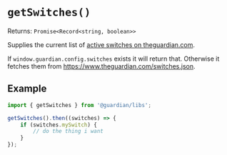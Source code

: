 # `getSwitches()`

Returns: `Promise<Record<string, boolean>>`

Supplies the current list of [active switches on theguardian.com](https://frontend.gutools.co.uk/dev/switchboard).

If `window.guardian.config.switches` exists it will return that. Otherwise it fetches them from https://www.theguardian.com/switches.json.

## Example

```js
import { getSwitches } from '@guardian/libs';

getSwitches().then((switches) => {
    if (switches.mySwitch) {
        // do the thing i want
    }
});
```
